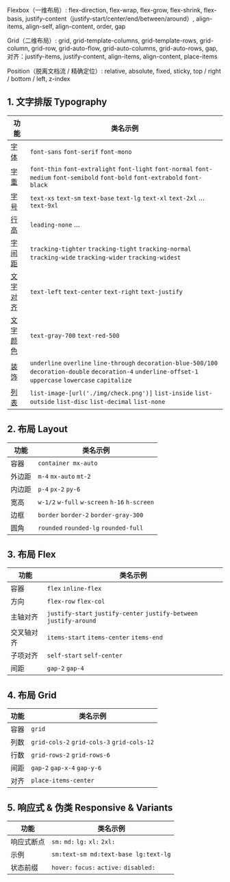 Flexbox（一维布局）: flex-direction, flex-wrap, flex-grow, flex-shrink, flex-basis, justify-content（justify-start/center/end/between/around）, align-items, align-self, align-content, order, gap

Grid（二维布局）: grid, grid-template-columns, grid-template-rows, grid-column, grid-row, grid-auto-flow, grid-auto-columns, grid-auto-rows, gap, 对齐：justify-items, justify-content, align-items, align-content, place-items

Position（脱离文档流 / 精确定位）: relative, absolute, fixed, sticky, top / right / bottom / left, z-index

## 1. 文字排版 Typography

| 功能   | 类名示例                                                              |
| ---- | ----------------------------------------------------------------- |
| [字体](https://tailwindcss.com/docs/font-family)  | `font-sans` `font-serif` `font-mono`                              |
| [字重](https://tailwindcss.com/docs/font-weight)   | `font-thin` `font-extralight` `font-light` `font-normal` `font-medium` `font-semibold` `font-bold` `font-extrabold` `font-black`   |
| [字号](https://tailwindcss.com/docs/font-size)   | `text-xs` `text-sm` `text-base` `text-lg` `text-xl` `text-2xl` … `text-9xl` |
| [行高](https://tailwindcss.com/docs/line-height)   | `leading-none` …  |
| [字间距](https://tailwindcss.com/docs/letter-spacing)  | `tracking-tighter` `tracking-tight`  `tracking-normal` `tracking-wide` `tracking-wider` `tracking-widest`       |
| [文字对齐](https://tailwindcss.com/docs/text-align) | `text-left` `text-center` `text-right` `text-justify`             |
| [文字颜色](https://tailwindcss.com/docs/color) | `text-gray-700` `text-red-500`                                    |
| [装饰](https://tailwindcss.com/docs/text-decoration-line)   | `underline` `overline` `line-through`  `decoration-blue-500/100` `decoration-double` `decoration-4` `underline-offset-1` `uppercase` `lowercase` `capitalize`           |
| [列表](https://tailwindcss.com/docs/list-style-type) | `list-image-[url('./img/check.png')]` `list-inside` `list-outside` `list-disc` `list-decimal` `list-none`  |

## 2. 布局 Layout

| 功能  | 类名示例                                          |
| --- | --------------------------------------------- |
| 容器  | `container mx-auto`                           |
| 外边距 | `m-4` `mx-auto` `mt-2`                        |
| 内边距 | `p-4` `px-2` `py-6`                           |
| 宽高  | `w-1/2` `w-full` `w-screen` `h-16` `h-screen` |
| 边框  | `border` `border-2` `border-gray-300`         |
| 圆角  | `rounded` `rounded-lg` `rounded-full`         |

## 3. 布局 Flex

| 功能    | 类名示例                                                                |
| ----- | ------------------------------------------------------------------- |
| 容器    | `flex` `inline-flex`                                                |
| 方向    | `flex-row` `flex-col`                                               |
| 主轴对齐  | `justify-start` `justify-center` `justify-between` `justify-around` |
| 交叉轴对齐 | `items-start` `items-center` `items-end`                            |
| 子项对齐  | `self-start` `self-center`                                          |
| 间距    | `gap-2` `gap-4`                                                     |

## 4. 布局 Grid

| 功能 | 类名示例                                       |
| -- | ------------------------------------------ |
| 容器 | `grid`                                     |
| 列数 | `grid-cols-2` `grid-cols-3` `grid-cols-12` |
| 行数 | `grid-rows-2` `grid-rows-6`                |
| 间距 | `gap-2` `gap-x-4` `gap-y-6`                |
| 对齐 | `place-items-center`                       |

## 5. 响应式 & 伪类 Responsive & Variants

| 功能    | 类名示例                                    |
| ----- | --------------------------------------- |
| 响应式断点 | `sm:` `md:` `lg:` `xl:` `2xl:`          |
| 示例    | `sm:text-sm md:text-base lg:text-lg`    |
| 状态前缀  | `hover:` `focus:` `active:` `disabled:` |
